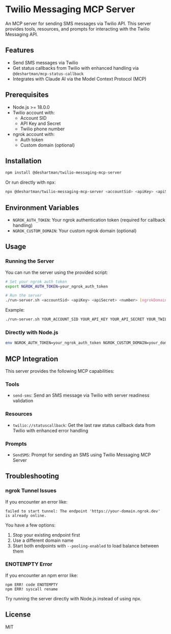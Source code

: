 # Twilio Messaging MCP Server

An MCP server for sending SMS messages via Twilio API. This server provides tools, resources, and prompts for interacting with the Twilio Messaging API.

## Features

- Send SMS messages via Twilio
- Get status callbacks from Twilio with enhanced handling via `@deshartman/mcp-status-callback`
- Integrates with Claude AI via the Model Context Protocol (MCP)

## Prerequisites

- Node.js >= 18.0.0
- Twilio account with:
  - Account SID
  - API Key and Secret
  - Twilio phone number
- ngrok account with:
  - Auth token
  - Custom domain (optional)

## Installation

```bash
npm install @deshartman/twilio-messaging-mcp-server
```

Or run directly with npx:

```bash
npx @deshartman/twilio-messaging-mcp-server <accountSid> <apiKey> <apiSecret> <number>
```

## Environment Variables

- `NGROK_AUTH_TOKEN`: Your ngrok authentication token (required for callback handling)
- `NGROK_CUSTOM_DOMAIN`: Your custom ngrok domain (optional)

## Usage

### Running the Server

You can run the server using the provided script:

```bash
# Set your ngrok auth token
export NGROK_AUTH_TOKEN=your_ngrok_auth_token

# Run the server
./run-server.sh <accountSid> <apiKey> <apiSecret> <number> [ngrokDomain]
```

Example:

```bash
./run-server.sh YOUR_ACCOUNT_SID YOUR_API_KEY YOUR_API_SECRET YOUR_TWILIO_PHONE_NUMBER your-domain.ngrok.dev
```

### Directly with Node.js

```bash
env NGROK_AUTH_TOKEN=your_ngrok_auth_token NGROK_CUSTOM_DOMAIN=your_domain.ngrok.dev node build/index.js <accountSid> <apiKey> <apiSecret> <number>
```

## MCP Integration

This server provides the following MCP capabilities:

### Tools

- `send-sms`: Send an SMS message via Twilio with server readiness validation

### Resources

- `twilio://statuscallback`: Get the last raw status callback data from Twilio with enhanced error handling

### Prompts

- `SendSMS`: Prompt for sending an SMS using Twilio Messaging MCP Server

## Troubleshooting

### ngrok Tunnel Issues

If you encounter an error like:

```
failed to start tunnel: The endpoint 'https://your-domain.ngrok.dev' is already online.
```

You have a few options:

1. Stop your existing endpoint first
2. Use a different domain name
3. Start both endpoints with `--pooling-enabled` to load balance between them

### ENOTEMPTY Error

If you encounter an npm error like:

```
npm ERR! code ENOTEMPTY
npm ERR! syscall rename
```

Try running the server directly with Node.js instead of using npx.

## License

MIT

